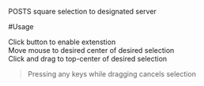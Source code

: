 POSTS square selection to designated server

#Usage

Click button to enable extenstion  
Move mouse to desired center of desired selection  
Click and drag to top-center of desired selection  
> Pressing any keys while dragging cancels selection
